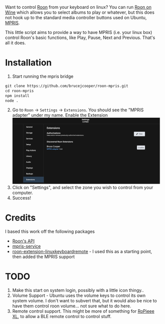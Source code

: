 Want to control [Roon](https://roonlabs.com/) from your keyboard on linux?  You can run [Roon on Wine](https://github.com/RoPieee/roon-on-wine) which allows you to select albums to play or whatever, but this does not hook up to the standard media controller buttons used on Ubuntu, [MPRIS](https://www.freedesktop.org/wiki/Specifications/mpris-spec/).  

This little script aims to provide a way to have MPRIS (i.e. your linux box) control Roon's basic functions, like Play, Pause, Next and Previous. That's all it does.

# Installation

1. Start running the mpris bridge
```
git clone https://github.com/brucejcooper/roon-mpris.git
cd roon-mpris
npm install
node .
```
2. Go to `Roon` -> `Settings` -> `Extensions`.  You should see the "MPRIS adapter" under my name. Enable the Extension
![Enable](enabling.png)
3. Click on "Settings", and select the zone you wish to control from your computer.
4. Success!


# Credits
I based this work off the following packages

* [Roon's API](https://github.com/RoonLabs/node-roon-api)
* [mpris-service](https://github.com/dbusjs/mpris-service)
* [roon-extension-linuxkeyboardremote](https://github.com/naepflin/roon-extension-linuxkeyboardremote) - I used this as a starting point, then added the MPRIS support


# TODO

1. Make this start on system login, possibly with a little icon thingy..
1. Volume Support - Ubuntu uses the volume keys to control its own system volume.  I don't want to subvert that, but it would also be nice to have them control roon volume... not sure what to do here.
1. Remote control support.  This might be more of something for [RoPieee XL](https://ropieee.org/xl/), to allow a BLE remote control to control stuff.